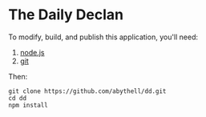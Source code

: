 The Daily Declan
================

To modify, build, and publish this application, you'll need:

1. [node.js](https://nodejs.org/en/)
3. [git](http://git-scm.com/download/)

Then:
```
git clone https://github.com/abythell/dd.git
cd dd
npm install
```
